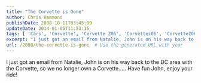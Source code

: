```yaml
---
title: "The Corvette is Gone"
author: Chris Hammond
publishDate: 2008-10-11T03:45:09
updateDate: 2014-01-05T11:53:15
tags: [ 'Cars', 'Corvette', 'Corvette Z06', 'Corvettez06', 'CorvetteZ06org' ]
excerpt: "I just got an email from Natalie, John is on his way back to the DC area with the Corvette, so we no longer own a Corvette..... Have fun John, enjoy your ride! "
url: /2008/the-corvette-is-gone  # Use the generated URL with year
---
```

<p>I just got an email from Natalie, John is on his way back to the DC area with the Corvette, so we no longer own a Corvette..... Have fun John, enjoy your ride!</p>
